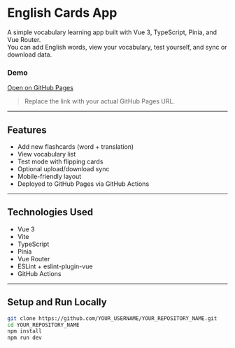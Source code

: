 # English Cards App

A simple vocabulary learning app built with Vue 3, TypeScript, Pinia, and Vue Router.  
You can add English words, view your vocabulary, test yourself, and sync or download data.

### Demo
[Open on GitHub Pages](https://YOUR_USERNAME.github.io/YOUR_REPOSITORY_NAME/)

> Replace the link with your actual GitHub Pages URL.

---

## Features

- Add new flashcards (word + translation)
- View vocabulary list
- Test mode with flipping cards
- Optional upload/download sync
- Mobile-friendly layout
- Deployed to GitHub Pages via GitHub Actions

---

## Technologies Used

- Vue 3
- Vite
- TypeScript
- Pinia
- Vue Router
- ESLint + eslint-plugin-vue
- GitHub Actions

---

## Setup and Run Locally

```bash
git clone https://github.com/YOUR_USERNAME/YOUR_REPOSITORY_NAME.git
cd YOUR_REPOSITORY_NAME
npm install
npm run dev
